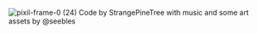 ![pixil-frame-0 (24)](https://github.com/StrangePineTree/Super-Shape-Bros/assets/97989279/ece16081-4d85-48b5-953a-095c794d9505)
Code by StrangePineTree with music and some art assets by @seebles
